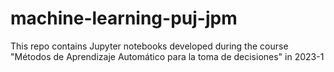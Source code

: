 # machine-learning-puj-jpm
This repo contains Jupyter notebooks developed during the course "Métodos de Aprendizaje Automático para la toma de decisiones" in 2023-1
